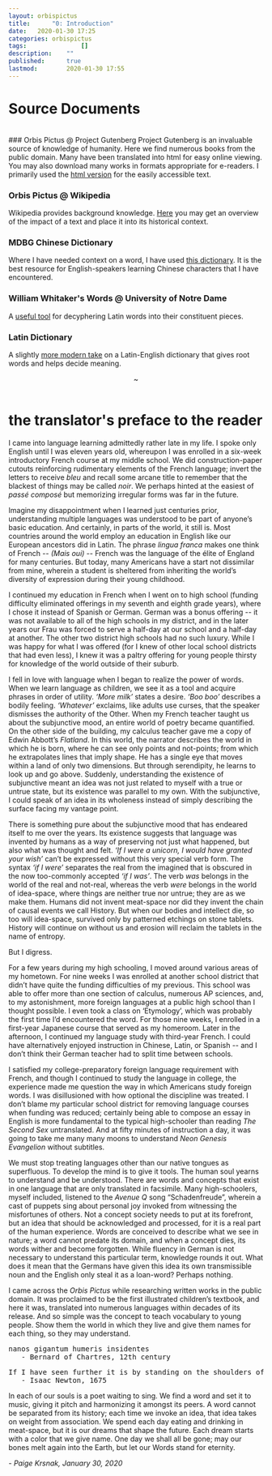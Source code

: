 ```yaml
---
layout:	orbispictus
title:		"0: Introduction"
date:	2020-01-30 17:25
categories:	orbispictus
tags:				[]
description:	""
published:		true
lastmod:		2020-01-30 17:55
---
```


# Source Documents
<br>
### Orbis Pictus @ Project Gutenberg
Project Gutenberg is an invaluable source of knowledge of humanity. Here we find numerous books from the public domain. Many have been translated into html for easy online viewing. You may also download many works in formats appropriate for e-readers. I primarily used the <a href="https://www.gutenberg.org/files/28299/28299-h/28299-h.htm">html version</a> for the easily accessible text.

### Orbis Pictus @ Wikipedia
Wikipedia provides background knowledge. <a href="https://en.wikipedia.org/wiki/Orbis_Pictus">Here</a> you may get an overview of the impact of a text and place it into its historical context. 

### MDBG Chinese Dictionary
Where I have needed context on a word, I have used <a href="https://www.mdbg.net/chinese/dictionary">this dictionary</a>. It is the best resource for English-speakers learning Chinese characters that I have encountered.

### William Whitaker's Words @ University of Notre Dame
A <a href="http://archives.nd.edu/words.html">useful tool</a> for decyphering Latin words into their constituent pieces.

### Latin Dictionary
A slightly <a href="http://www.latin-dictionary.net/">more modern take</a> on a Latin-English dictionary that gives root words and helps decide meaning.

<center>~</center><br>

# the translator's preface to the reader

I came into language learning admittedly rather late in my life. I spoke only English until I was eleven years old, whereupon I was enrolled in a six-week introductory French course at my middle school. We did construction-paper cutouts reinforcing rudimentary elements of the French language; invert the letters to receive _bleu_ and recall some arcane title to remember that the blackest of things may be called _noir_. We perhaps hinted at the easiest of _passé composé_ but memorizing irregular forms was far in the future.

Imagine my disappointment when I learned just centuries prior, understanding multiple languages was understood to be part of anyone’s basic education. And certainly, in parts of the world, it still is. Most countries around the world employ an education in English like our European ancestors did in Latin. The phrase _lingua franca_ makes one think of French -- _(Mais oui)_ -- French was the language of the élite of England for many centuries. But today, many Americans have a start not dissimilar from mine, wherein a student is sheltered from inheriting the world’s diversity of expression during their young childhood. 

I continued my education in French when I went on to high school (funding difficulty eliminated offerings in my seventh and eighth grade years), where I chose it instead of Spanish or German. German was a bonus offering -- it was not available to all of the high schools in my district, and in the later years our Frau was forced to serve a half-day at our school and a half-day at another. The other two district high schools had no such luxury. While I was happy for what I was offered (for I knew of other local school districts that had even less), I knew it was a paltry offering for young people thirsty for knowledge of the world outside of their suburb. 

I fell in love with language when I began to realize the power of words. When we learn language as children, we see it as a tool and acquire phrases in order of utility. _‘More milk’_ states a desire. _‘Boo boo’_ describes a bodily feeling. _‘Whatever’_ exclaims, like adults use curses, that the speaker dismisses the authority of the Other. When my French teacher taught us about the subjunctive mood, an entire world of poetry became quantified. On the other side of the building, my calculus teacher gave me a copy of Edwin Abbott’s _Flatland_. In this world, the narrator describes the world in which he is born, where he can see only points and not-points; from which he extrapolates lines that imply shape. He has a single eye that moves within a land of only two dimensions. But through serendipity, he learns to look up and go above. Suddenly, understanding the existence of subjunctive meant an idea was not just related to myself with a true or untrue state, but its existence was parallel to my own. With the subjunctive, I could speak of an idea in its wholeness instead of simply describing the surface facing my vantage point. 

There is something pure about the subjunctive mood that has endeared itself to me over the years. Its existence suggests that language was invented by humans as a way of preserving not just what happened, but also what was thought and felt. _‘If I were a unicorn, I would have granted your wish’_ can’t be expressed without this very special verb form. The syntax _‘if I were’_ separates the real from the imagined that is obscured in the now too-commonly accepted _‘if I was’_. The verb _was_ belongs in the world of the real and not-real, whereas the verb _were_ belongs in the world of idea-space, where things are neither true nor untrue; they are as we make them. Humans did not invent meat-space nor did they invent the chain of causal events we call History. But when our bodies and intellect die, so too will idea-space, survived only by patterned etchings on stone tablets. History will continue on without us and erosion will reclaim the tablets in the name of entropy.

But I digress.

For a few years during my high schooling, I moved around various areas of my hometown. For nine weeks I was enrolled at another school district that didn’t have quite the funding difficulties of my previous. This school was able to offer more than one section of calculus, numerous AP sciences, and, to my astonishment, more foreign languages at a public high school than I thought possible. I even took a class on ‘Etymology’, which was probably the first time I’d encountered the word. For those nine weeks, I enrolled in a first-year Japanese course that served as my homeroom. Later in the afternoon, I continued my language study with third-year French. I could have alternatively enjoyed instruction in Chinese, Latin, or Spanish -- and I don’t think their German teacher had to split time between schools.

I satisfied my college-preparatory foreign language requirement with French, and though I continued to study the language in college, the experience made me question the way in which Americans study foreign words. I was disillusioned with how optional the discipline was treated. I don’t blame my particular school district for removing language courses when funding was reduced; certainly being able to compose an essay in English is more fundamental to the typical high-schooler than reading _The Second Sex_ untranslated. And at fifty minutes of instruction a day, it was going to take me many many moons to understand _Neon Genesis Evangelion_ without subtitles. 

We must stop treating languages other than our native tongues as superfluous. To develop the mind is to give it tools. The human soul yearns to understand and be understood. There are words and concepts that exist in one language that are only translated in facsimile. Many high-schoolers, myself included, listened to the _Avenue Q_ song “Schadenfreude”, wherein a cast of puppets sing about personal joy invoked from witnessing the misfortunes of others. Not a concept society needs to put at its forefront, but an idea that should be acknowledged and processed, for it is a real part of the human experience. Words are conceived to describe what we see in nature; a word cannot predate its domain, and when a concept dies, its words wither and become forgotten. While fluency in German is not necessary to understand this particular term, knowledge rounds it out. What does it mean that the Germans have given this idea its own transmissible noun and the English only steal it as a loan-word? Perhaps nothing.

I came across the _Orbis Pictus_ while researching written works in the public domain. It was proclaimed to be the first illustrated children’s textbook, and here it was, translated into numerous languages within decades of its release. And so simple was the concept to teach vocabulary to young people. Show them the world in which they live and give them names for each thing, so they may understand. 

<pre>
nanos gigantum humeris insidentes
   - Bernard of Chartres, 12th century
</pre>

<pre>
If I have seen further it is by standing on the shoulders of Giants
   - Isaac Newton, 1675
</pre>

In each of our souls is a poet waiting to sing. We find a word and set it to music, giving it pitch and harmonizing it amongst its peers. A word cannot be separated from its history; each time we invoke an idea, that idea takes on weight from association. We spend each day eating and drinking in meat-space, but it is our dreams that shape the future. Each dream starts with a color that we give name. One day we shall all be gone; may our bones melt again into the Earth, but let our Words stand for eternity.

_- Paige Krsnak, January 30, 2020_

